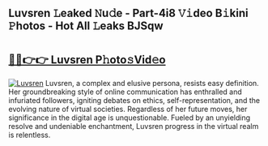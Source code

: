 ## Luvsren 𝙻eaked 𝙽u𝚍e - Part-4i8 𝚅𝚒deo B𝚒kini 𝙿hotos - Hot All 𝙻eaks BJSqw

# <h2><a href="http://ld1i6t.urlbe.top/?page=Luvsren">🔗🔗👉👉 Luvsren P𝚑oto𝚜Vid𝚎o</a></h2>

[![Luvsren](https://i.imgur.com/eBuTRDB.gif)](http://ld1i6t.urlbe.top/?page=Luvsren)
Luvsren, a complex and elusive persona, resists easy definition. Her groundbreaking style of online communication has enthralled and infuriated followers, igniting debates on ethics, self-representation, and the evolving nature of virtual societies. Regardless of her future moves, her significance in the digital age is unquestionable. Fueled by an unyielding resolve and undeniable enchantment, Luvsren progress in the virtual realm is relentless.
